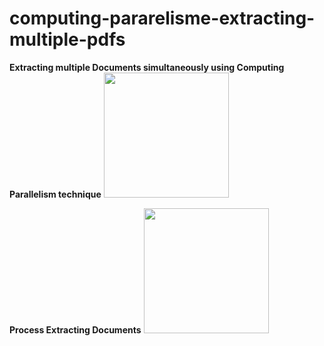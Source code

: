 # computing-pararelisme-extracting-multiple-pdfs

**Extracting multiple Documents simultaneously using Computing Parallelism technique**
<img src="https://github.com/Ghifariezra/computing-pararelisme-extracting-multiple-pdfs/assets/127650295/be8fbc5f-c881-4ddd-99a3-228fbf1d10a7" height="200">

**Process Extracting Documents**
<img src="https://github.com/Ghifariezra/computing-pararelisme-extracting-multiple-pdfs/assets/127650295/de16fcc2-8deb-4996-8535-cbc24cbbd8c4" height="200">
